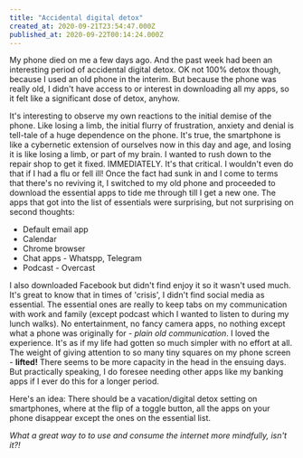 ```yaml
---
title: "Accidental digital detox"
created_at: 2020-09-21T23:54:47.000Z
published_at: 2020-09-22T00:14:24.000Z
---
```

My phone died on me a few days ago. And the past week had been an interesting period of accidental digital detox. OK not 100% detox though, because I used an old phone in the interim. But because the phone was really old, I didn't have access to or interest in downloading all my apps, so it felt like a significant dose of detox, anyhow.

It's interesting to observe my own reactions to the initial demise of the phone. Like losing a limb, the initial flurry of frustration, anxiety and denial is tell-tale of a huge dependence on the phone. It's true, the smartphone is like a cybernetic extension of ourselves now in this day and age, and losing it is like losing a limb, or part of my brain. I wanted to rush down to the repair shop to get it fixed. IMMEDIATELY. It's that critical. I wouldn't even do that if I had a flu or fell ill! Once the fact had sunk in and I come to terms that there's no reviving it, I switched to my old phone and proceeded to download the essential apps to tide me through till I get a new one. The apps that got into the list of essentials were surprising, but not surprising on second thoughts:

*   Default email app
*   Calendar
*   Chrome browser
*   Chat apps - Whatspp, Telegram
*   Podcast - Overcast

I also downloaded Facebook but didn't find enjoy it so it wasn't used much. It's great to know that in times of 'crisis', I didn't find social media as essential. The essential ones are really to keep tabs on my communication with work and family (except podcast which I wanted to listen to during my lunch walks). No entertainment, no fancy camera apps, no nothing except what a phone was originally for - _plain old communication_. I loved the experience. It's as if my life had gotten so much simpler with no effort at all. The weight of giving attention to so many tiny squares on my phone screen - **lifted!** There seems to be more capacity in the head in the ensuing days. But practically speaking, I do foresee needing other apps like my banking apps if I ever do this for a longer period. 

Here's an idea: There should be a vacation/digital detox setting on smartphones, where at the flip of a toggle button, all the apps on your phone disappear except the ones on the essential list. 

_What a great way to to use and consume the internet more mindfully, isn't it?!_
